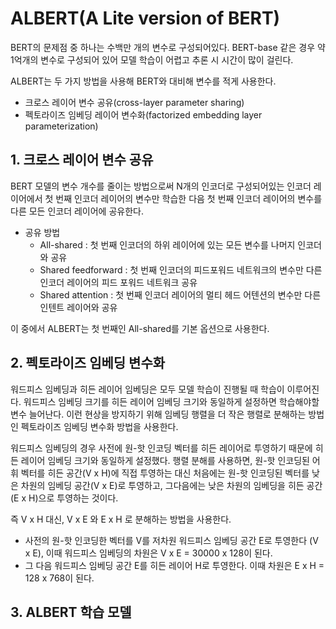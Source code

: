 # ALBERT(A Lite version of BERT)

BERT의 문제점 중 하나는 수백만 개의 변수로 구성되어있다. BERT-base 같은 경우 약 1억개의 변수로 구성되어 있어 모델 학습이 어렵고 추론 시 시간이 많이 걸린다.

ALBERT는 두 가지 방법을 사용해 BERT와 대비해 변수를 적게 사용한다.
- 크로스 레이어 변수 공유(cross-layer parameter sharing)
- 펙토라이즈 임베딩 레이어 변수화(factorized embedding layer parameterization)

## 1. 크로스 레이어 변수 공유
BERT 모델의 변수 개수를 줄이는 방법으로써 N개의 인코더로 구성되어있는 인코더 레이어에서 첫 번째 인코더 레이어의 변수만 학습한 다음 첫 번째 인코더 레이어의 변수를 다른 모든 인코더 레이어에 공유한다.

- 공유 방법
    - All-shared : 첫 번째 인코더의 하위 레이어에 있는 모든 변수를 나머지 인코더와 공유
    - Shared feedforward : 첫 번째 인코더의 피드포워드 네트워크의 변수만 다른 인코더 레이어의 피드 포워드 네트워크 공유
    - Shared attention : 첫 번째 인코더 레이어의 멀티 헤드 어텐션의 변수만 다른 인텐트 레이어와 공유

이 중에서 ALBERT는 첫 번째인 All-shared를 기본 옵션으로 사용한다.

## 2. 펙토라이즈 임베딩 변수화
워드피스 임베딩과 히든 레이어 임베딩은 모두 모델 학습이 진행될 때 학습이 이루어진다. 워드피스 임베딩 크기를 히든 레이어 임베딩 크기와 동일하게 설정하면 학습해야할 변수 늘어난다. 이런 현상을 방지하기 위해 임베딩 행렬을 더 작은 행렬로 분해하는 방법인 펙토라이즈 임베딩 변수화 방법을 사용한다.

워드피스 임베딩의 경우 사전에 원-핫 인코딩 벡터를 히든 레이어로 투영하기 때문에 히든 레이어 임베딩 크기와 동일하게 설정했다. 행렬 분해를 사용하면, 원-핫 인코딩된 어휘 벡터를 히든 공간(V x H)에 직접 투영하는 대신 처음에는 원-핫 인코딩된 벡터를 낮은 차원의 임베딩 공간(V x E)로 투영하고, 그다음에는 낮은 차원의 임베딩을 히든 공간(E x H)으로 투영하는 것이다.

즉 V x H 대신, V x E 와 E x H 로 분해하는 방법을 사용한다.

- 사전의 원-핫 인코딩한 벡터를 V를 저차원 워드피스 임베딩 공간 E로 투영한다 (V x E), 이때 워드피스 임베딩의 차원은 V x E = 30000 x 128이 된다.
- 그 다음 워드피스 임베딩 공간 E를 히든 레이어 H로 투영한다. 이때 차원은 E x H = 128 x 768이 된다.

## 3. ALBERT 학습 모델
